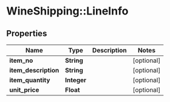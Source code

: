 # WineShipping::LineInfo

## Properties
Name | Type | Description | Notes
------------ | ------------- | ------------- | -------------
**item_no** | **String** |  | [optional] 
**item_description** | **String** |  | [optional] 
**item_quantity** | **Integer** |  | [optional] 
**unit_price** | **Float** |  | [optional] 

